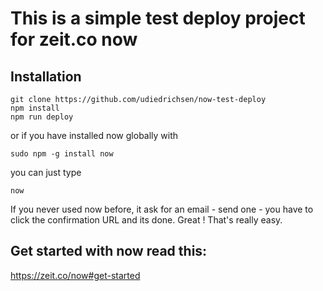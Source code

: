 # This is a  simple test deploy project for zeit.co now

## Installation

    git clone https://github.com/udiedrichsen/now-test-deploy
    npm install
    npm run deploy 

or if you have installed now globally with

    sudo npm -g install now

you can just type

    now
    
If you never used now before, it ask for an email - send one - you have to click the confirmation URL and its done.
Great ! That's really easy.

## Get started with now read this:
https://zeit.co/now#get-started

